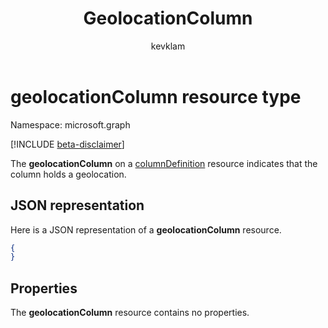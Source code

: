 ﻿---
author: kevklam
description: "The geolocationColumn on a columnDefinition resource indicates that the column holds a geolocation."
ms.date: 09/10/2018
title: GeolocationColumn
localization_priority: Normal
doc_type: resourcePageType
ms.prod: ""
---

# geolocationColumn resource type

Namespace: microsoft.graph

[!INCLUDE [beta-disclaimer](../../includes/beta-disclaimer.md)]

The **geolocationColumn** on a [columnDefinition](columndefinition.md) resource indicates that the column holds a geolocation.

## JSON representation

Here is a JSON representation of a **geolocationColumn** resource.

<!-- { "blockType": "resource", "@odata.type": "microsoft.graph.geolocationColumn" } -->

```json
{
}
```

## Properties

The **geolocationColumn** resource contains no properties.

<!--
{
  "type": "#page.annotation",
  "description": "",
  "keywords": "",
  "section": "documentation",
  "tocPath": "Resources/GeolocationColumn",
  "suppressions": []
}
-->
